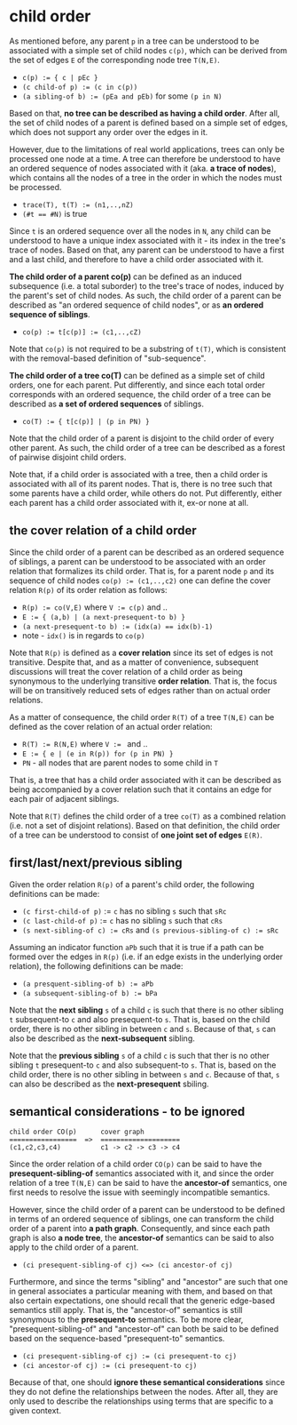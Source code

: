 
<!-- ======================================================================= -->
# child order

As mentioned before, any parent `p` in a tree can be understood to be associated
with a simple set of child nodes `c(p)`, which can be derived from the set of
edges `E` of the corresponding node tree `T(N,E)`.

* `c(p) := { c | pEc }`
* `(c child-of p) := (c in c(p))`
* `(a sibling-of b) := (pEa and pEb)` for some `(p in N)`

Based on that, **no tree can be described as having a child order**. After
all, the set of child nodes of a parent is defined based on a simple set of
edges, which does not support any order over the edges in it.

However, due to the limitations of real world applications, trees can only
be processed one node at a time. A tree can therefore be understood to have
an ordered sequence of nodes associated with it (aka. **a trace of nodes**),
which contains all the nodes of a tree in the order in which the nodes must
be processed.

* `trace(T), t(T) := (n1,..,nZ)`
* `(#t == #N)` is true

Since `t` is an ordered sequence over all the nodes in `N`, any child can be
understood to have a unique index associated with it - its index in the tree's
trace of nodes. Based on that, any parent can be understood to have a first
and a last child, and therefore to have a child order associated with it.

**The child order of a parent co(p)** can be defined as an induced subsequence
(i.e. a total suborder) to the tree's trace of nodes, induced by the parent's
set of child nodes. As such, the child order of a parent can be described as
"an ordered sequence of child nodes", or as **an ordered sequence of siblings**.

* `co(p) := t[c(p)] := (c1,..,cZ)`

Note that `co(p)` is not required to be a substring of `t(T)`,
which is consistent with the removal-based definition of "sub-sequence".

**The child order of a tree co(T)** can be defined as a simple set of child
orders, one for each parent. Put differently, and since each total order
corresponds with an ordered sequence, the child order of a tree can be
described as **a set of ordered sequences** of siblings.

* `co(T) := { t[c(p)] | (p in PN) }`

Note that the child order of a parent is disjoint to the child order of every
other parent. As such, the child order of a tree can be described as a forest
of pairwise disjoint child orders.

Note that, if a child order is associated with a tree, then a child order is
associated with all of its parent nodes. That is, there is no tree such that
some parents have a child order, while others do not. Put differently, either
each parent has a child order associated with it, ex-or none at all.

<!-- ======================================================================= -->
## the cover relation of a child order

Since the child order of a parent can be described as an ordered sequence
of siblings, a parent can be understood to be associated with an order
relation that formalizes its child order. That is, for a parent node `p`
and its sequence of child nodes `co(p) := (c1,..,c2)` one can define the
cover relation `R(p)` of its order relation as follows:

* `R(p) := co(V,E)` where `V := c(p)` and ..
* `E := { (a,b) | (a next-presequent-to b) }`
* `(a next-presequent-to b) := (idx(a) == idx(b)-1)`
* note - `idx()` is in regards to `co(p)`

Note that `R(p)` is defined as a **cover relation** since its set of edges
is not transitive. Despite that, and as a matter of convenience, subsequent
discussions will treat the cover relation of a child order as being synonymous
to the underlying transitive **order relation**. That is, the focus will be
on transitively reduced sets of edges rather than on actual order relations.

As a matter of consequence, the child order `R(T)` of a tree `T(N,E)`
can be defined as the cover relation of an actual order relation:

* `R(T) := R(N,E)` where `V := ` and ..
* `E := { e | (e in R(p)) for (p in PN) }`
* `PN` - all nodes that are parent nodes to some child in `T`

That is, a tree that has a child order associated with it can be described
as being accompanied by a cover relation such that it contains an edge for
each pair of adjacent siblings.

Note that `R(T)` defines the child order of a tree `co(T)` as a combined
relation (i.e. not a set of disjoint relations). Based on that definition,
the child order of a tree can be understood to consist of
**one joint set of edges** `E(R)`.

<!-- ======================================================================= -->
## first/last/next/previous sibling

Given the order relation `R(p)` of a parent's child order,
the following definitions can be made:

* `(c first-child-of p)` := `c` has no sibling `s` such that `sRc`
* `(c last-child-of p)` := `c` has no sibling `s` such that `cRs`
* `(s next-sibling-of c) := cRs` and `(s previous-sibling-of c) := sRc`

Assuming an indicator function `aPb` such that it is true if a path can be
formed over the edges in `R(p)` (i.e. if an edge exists in the underlying
order relation), the following definitions can be made:

* `(a presquent-sibling-of b) := aPb`
* `(a subsequent-sibling-of b) := bPa`

Note that the **next sibling** `s` of a child `c` is such that there is no
other sibling `t` subsequent-to `c` and also presequent-to `s`. That is,
based on the child order, there is no other sibling in between `c` and `s`.
Because of that, `s` can also be described as the **next-subsequent** sibling.

Note that the **previous sibling** `s` of a child `c` is such that ther is
no other sibling `t` presequent-to `c` and also subsequent-to `s`. That is,
based on the child order, there is no other sibling in between `s` and `c`.
Because of that, `s` can also be described as the **next-presequent** sbiling.

<!-- ======================================================================= -->
## semantical considerations - to be ignored

```
child order CO(p)      cover graph
=================  =>  ====================
(c1,c2,c3,c4)          c1 -> c2 -> c3 -> c4
```

Since the order relation of a child order `CO(p)` can be said to have the
**presequent-sibling-of** semantics associated with it, and since the order
relation of a tree `T(N,E)` can be said to have the **ancestor-of** semantics,
one first needs to resolve the issue with seemingly incompatible semantics.

However, since the child order of a parent can be understood to be defined
in terms of an ordered sequence of siblings, one can transform the child
order of a parent into **a path graph**. Consequently, and since each path
graph is also **a node tree**, the **ancestor-of** semantics can be said
to also apply to the child order of a parent.

* `(ci presequent-sibling-of cj) <=> (ci ancestor-of cj)`

Furthermore, and since the terms "sibling" and "ancestor" are such that one
in general associates a particular meaning with them, and based on that also
certain expectations, one should recall that the generic edge-based semantics
still apply. That is, the "ancestor-of" semantics is still synonymous to the
**presequent-to** semantics. To be more clear, "presequent-sibling-of" and
"ancestor-of" can both be said to be defined based on the sequence-based
"presequent-to" semantics.

* `(ci presequent-sibling-of cj) := (ci presequent-to cj)`
* `(ci ancestor-of cj) := (ci presequent-to cj)`

Because of that, one should **ignore these semantical considerations** since
they do not define the relationships between the nodes. After all, they are
only used to describe the relationships using terms that are specific to a
given context.
